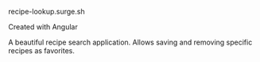 recipe-lookup.surge.sh

Created with Angular

A beautiful recipe search application. Allows saving and removing specific recipes as favorites.
